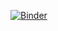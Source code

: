 [![Binder](https://mybinder.org/badge_logo.svg)](https://mybinder.org/v2/gh/saimalleshk/data_working/main?labpath=Day6%2FDay6.ipynb)
